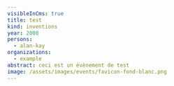 ```yaml
---
visibleInCms: true
title: test
kind: inventions
year: 2000
persons:
  - alan-kay
organizations:
  - example
abstract: ceci est un évènement de test
image: /assets/images/events/favicon-fond-blanc.png
---
```

